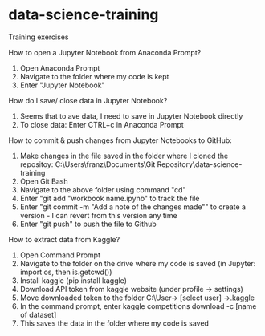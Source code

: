 # data-science-training
Training exercises

How to open a Jupyter Notebook from Anaconda Prompt?
1. Open Anaconda Prompt
2. Navigate to the folder where my code is kept
3. Enter "Jupyter Notebook"

How do I save/ close data in Jupyter Notebook?
1. Seems that to ave data, I need to save in Jupyter Notebook directly
2. To close data: Enter CTRL+c in Anaconda Prompt

How to commit & push changes from Jupyter Notebooks to GitHub:
  1. Make changes in the file saved in the folder where I cloned the repositoy: C:\Users\franz\Documents\Git Repository\data-science-training
  2. Open Git Bash
  3. Navigate to the above folder using command "cd"
  4. Enter "git add "workbook name.ipynb" to track the file
  5. Enter "git commit -m "Add a note of the changes made"" to create a version - I can revert from this version any time
  6. Enter "git push" to push the file to Github


How to extract data from Kaggle?
1. Open Command Prompt
2. Navigate to the folder on the drive where my code is saved (in Jupyter: import os, then is.getcwd())
3. Install kaggle (pip install kaggle)
4. Download API token from kaggle website (under profile -> settings)
5. Move downloaded token to the folder C:\User-> [select user] ->.kaggle
6. In the command prompt, enter kaggle competitions download -c [name of dataset]
7. This saves the data in the folder where my code is saved
